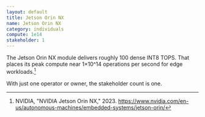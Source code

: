 ```yaml
---
layout: default
title: Jetson Orin NX
name: Jetson Orin NX
category: individuals
compute: 1e14
stakeholder: 1
---
```


The Jetson Orin NX module delivers roughly 100 dense INT8 TOPS.
That places its peak compute near 1×10^14 operations per second for edge workloads.[^1]

With just one operator or owner, the stakeholder count is one.

[^1]: NVIDIA, "NVIDIA Jetson Orin NX," 2023. https://www.nvidia.com/en-us/autonomous-machines/embedded-systems/jetson-orin/

